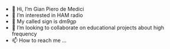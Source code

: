 - 👋 Hi, I’m Gian Piero de Medici
- 👀 I’m interested in HAM radio
- 🌱 My called sign is dm9gp
- 💞️ I’m looking to collaborate on educational projects about high frequency 
- 📫 How to reach me ...

<!---
dm9gp/dm9gp is a ✨ special ✨ repository because its `README.md` (this file) appears on your GitHub profile.
You can click the Preview link to take a look at your changes.
--->
